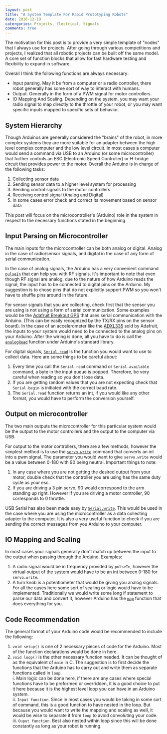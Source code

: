 ```yaml
---
layout: post
title: "A System Template For Rapid Prototyping Robots"
date: 2016-12-19
catergories: Projects, Electrical, Signals
comments: true
---
```


The motivation for this post is to provide a very simple template of "nodes" that I always use for projects. After going through various competitions and projects, I realized that all robotic projects can be built off the same model. A core set of function blocks that allow for fast hardware testing and flexibility to expand in software.   


Overall I think the following functions are always necessary:
- Input parsing. May it be from a computer or a radio controller, there robot generally has some sort of way to interact with humans.
- Output. Generally in the form of a PWM signal for motor controllers.
- IO Mapping And Scaling. Depending on the system, you may want your radio signal to map directly to the throttle of your robot, or you may want specific inputs mapped to specific sets of behavior.

## System Hierarchy

Though Arduinos are generally considered the "brains" of the robot, in more complex systems they are more suitable for an adapter between the high level complex computer and the low level circuit. In most cases a computer would send a command via USB to an Arduino (or some microcontroller) that further controls an ESC (Electronic Speed Controller) or H-bridge circuit that provides power to the motor.
Overall the Arduino is in charge of the following tasks:
1. Collecting sensor data
2. Sending sensor data to a higher level system for processing
3. Sending control signals to the motor controllers
4. Receiving control signal (Analog and Digital)
5. In some cases error check and correct its movement based on sensor data

This post will focus on the microcontroller's (Arduino) role in the system in respect to the necessary functions stated in the beginning.

## Input Parsing on Microcontroller

The main inputs for the microcontroller can be both analog or digital. Analog in the case of radio/sensor signals, and digital in the case of any form of serial communication.

In the case of analog signals, the Arduino has a very convenient command [`pulseIn`](https://www.arduino.cc/en/Reference/pulseIn) that can help you with RF signals. It's important to note that even though RF signal are analog, due to the nature of how Arduino reads the signal, the input has to be connected to digital pins on the Arduino. My suggestion is to chose pins that do not explicitly support PWM so you won't have to shuffle pins around in the future.

For sensor signals that you are collecting, check first that the sensor you are using is not using a form of serial communication. Some examples would be the [Adafruit Breakout GPS](https://www.adafruit.com/product/746) that uses serial communication with the Arduino. (This can be easily recognized by the TX/RX pins on the sensor board). In the case of an accelerometer like the [ADXL335](https://www.adafruit.com/product/163) sold by Adafruit, the inputs to your system would need to be connected to the analog pins on your Arduino. After the wiring is done, all you have to do is call the [`analogRead`](https://www.arduino.cc/en/Reference/AnalogRead) function under Arduino's standard library.

For digital signals, [`Serial.read`](https://www.arduino.cc/en/Serial/read) is the function you would want to use to collect data. Here are some things to be careful about:
1. Every time you call the `Serial.read` command or `Serial.available` command, a byte in the input queue is popped. Therefore, be very careful when reading so you don't lose data.
2. If you are getting random values that you are not expecting check that `Serial.begin` is initiated with the correct baud rate.
3. The `Serial.read` function returns an int, if you would like any other format, you would have to perform the conversion yourself.

## Output on microcontroller

The two main outputs the microcontroller for this particular system would be the output to the motor controllers and the output to the computer via USB.

For output to the motor controllers, there are a few methods, however the simplest method is to use the [`servo.write`](https://www.arduino.cc/en/Reference/ServoWrite) command that converts an int into a pwm signal. The parameter you would want to give `servo.write` would be a value between 0-180 with 90 being neutral. Important things to note:
1. In any case where you are not getting the desired output from your motor, double check that the controller you are using has the same duty cycle as your esc.
2. If you are driving a 3 pin servo, 90 would correspond to the arm standing up right. However if you are driving a motor controller, 90 corresponds to 0 throttle.  

USB Serial has also been made easy by [`Serial.write`](https://www.arduino.cc/en/Serial/write). This would be used in the case where you are using the microcontroller as a data collecting adapter to the computer. It is also a very useful function to check if you are sending the correct messages from you Arduino to your computer.

## IO Mapping and Scaling

In most cases your signals generally don't match up between the input to the output when passing through the Arduino. Examples:
1. A radio signal would be in frequency provided by `pulseIn`, however the virtual output of the system would have to be an int between 0-180 for `servo.write`.
2. A turn knob is a potentiometer that would be giving you analog signals.
For all the cases here some sort of scaling or logic would have to be implemented.
Traditionally we would write some long if statement to parse our data and convert it, however Arduino has the [`map`](https://www.arduino.cc/en/reference/map) function that does everything for you.

## Code Recommendation

The general format of your Arduino code would be recommended to include the following:

1. `void setup()` is one of 2 necessary pieces of code for the Arduino. Most of the function declarations would be done in here.
2. `void loop()` is the other necessary function needed. It can be thought of as the equivalent of `main` in C. The suggestion is to first decide the functions that the Arduino has to carry out and write them as separate functions called in `loop`.     
    i. Main logic can be done here, if there are any cases where special functions have to be preformed or overridden, it is a good choice to put it here because it is the highest level loop you can have in an Arduino system.   
    ii. `Input function`. Since in most cases you would be taking in some sort of command, this is a good function to have nested in the loop. But because you would want to write the mapping and scaling as well, it would be wise to separate it from `loop` to avoid convoluting your code.   
    iii. `Ouput function`. Best also nested within loop since this will be done constantly as long as your robot is running.   
